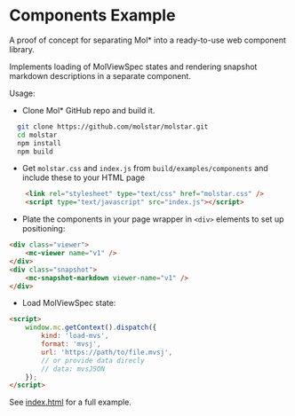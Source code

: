 # Components Example

A proof of concept for separating Mol* into a ready-to-use web component library.

Implements loading of MolViewSpec states and rendering snapshot markdown descriptions in a separate component.

Usage:

- Clone Mol* GitHub repo and build it.
```bash
  git clone https://github.com/molstar/molstar.git
  cd molstar
  npm install
  npm build
```

- Get `molstar.css` and `index.js` from `build/examples/components` and include these to your HTML page

```html
    <link rel="stylesheet" type="text/css" href="molstar.css" />
    <script type="text/javascript" src="index.js"></script>
```

- Plate the components in your page wrapper in `<div>` elements to set up positioning:

```html
<div class="viewer">
    <mc-viewer name="v1" />
</div>
<div class="snapshot">
    <mc-snapshot-markdown viewer-name="v1" />
</div>
```

- Load MolViewSpec state:

```html
<script>
    window.mc.getContext().dispatch({
        kind: 'load-mvs',
        format: 'mvsj',
        url: 'https://path/to/file.mvsj',
        // or provide data direcly
        // data: mvsJSON
    });
</script>
```

See [index.html](./index.html) for a full example.